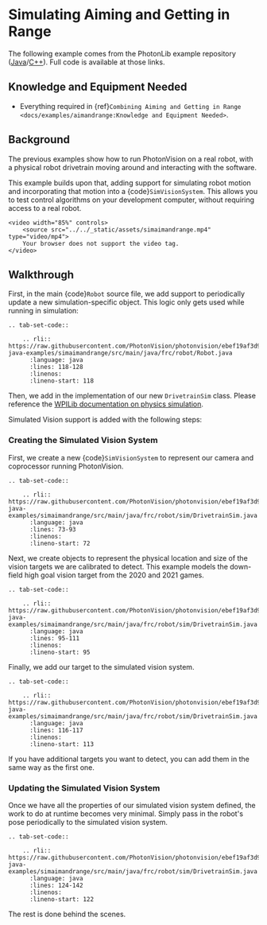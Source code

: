 # Simulating Aiming and Getting in Range

The following example comes from the PhotonLib example repository ([Java](https://github.com/PhotonVision/photonvision/tree/661f8b2c0495474015f6ea9a89d65f9788436a05/photonlib-java-examples/src/main/java/org/photonlib/examples/simaimandrange)/[C++](https://github.com/PhotonVision/photonvision/tree/661f8b2c0495474015f6ea9a89d65f9788436a05/photonlib-cpp-examples/src/main/cpp/examples/simaimandrange)). Full code is available at those links.

## Knowledge and Equipment Needed

- Everything required in {ref}`Combining Aiming and Getting in Range <docs/examples/aimandrange:Knowledge and Equipment Needed>`.

## Background

The previous examples show how to run PhotonVision on a real robot, with a physical robot drivetrain moving around and interacting with the software.

This example builds upon that, adding support for simulating robot motion and incorporating that motion into a {code}`SimVisionSystem`. This allows you to test control algorithms on your development computer, without requiring access to a real robot.

```{raw} html
<video width="85%" controls>
    <source src="../../_static/assets/simaimandrange.mp4" type="video/mp4">
    Your browser does not support the video tag.
</video>
```

## Walkthrough

First, in the main {code}`Robot` source file, we add support to periodically update a new simulation-specific object. This logic only gets used while running in simulation:

```{eval-rst}
.. tab-set-code::

    .. rli:: https://raw.githubusercontent.com/PhotonVision/photonvision/ebef19af3d926cf87292177c9a16d01b71219306/photonlib-java-examples/simaimandrange/src/main/java/frc/robot/Robot.java
      :language: java
      :lines: 118-128
      :linenos:
      :lineno-start: 118
```

Then, we add in the implementation of our new `DrivetrainSim` class. Please reference the [WPILib documentation on physics simulation](https://docs.wpilib.org/en/stable/docs/software/wpilib-tools/robot-simulation/physics-sim.html).

Simulated Vision support is added with the following steps:

### Creating the Simulated Vision System

First, we create a new {code}`SimVisionSystem` to represent our camera and coprocessor running PhotonVision.

```{eval-rst}
.. tab-set-code::

    .. rli:: https://raw.githubusercontent.com/PhotonVision/photonvision/ebef19af3d926cf87292177c9a16d01b71219306/photonlib-java-examples/simaimandrange/src/main/java/frc/robot/sim/DrivetrainSim.java
      :language: java
      :lines: 73-93
      :linenos:
      :lineno-start: 72
```

Next, we create objects to represent the physical location and size of the vision targets we are calibrated to detect. This example models the down-field high goal vision target from the 2020 and 2021 games.

```{eval-rst}
.. tab-set-code::

    .. rli:: https://raw.githubusercontent.com/PhotonVision/photonvision/ebef19af3d926cf87292177c9a16d01b71219306/photonlib-java-examples/simaimandrange/src/main/java/frc/robot/sim/DrivetrainSim.java
      :language: java
      :lines: 95-111
      :linenos:
      :lineno-start: 95
```

Finally, we add our target to the simulated vision system.

```{eval-rst}
.. tab-set-code::

    .. rli:: https://raw.githubusercontent.com/PhotonVision/photonvision/ebef19af3d926cf87292177c9a16d01b71219306/photonlib-java-examples/simaimandrange/src/main/java/frc/robot/sim/DrivetrainSim.java
      :language: java
      :lines: 116-117
      :linenos:
      :lineno-start: 113

```

If you have additional targets you want to detect, you can add them in the same way as the first one.

### Updating the Simulated Vision System

Once we have all the properties of our simulated vision system defined, the work to do at runtime becomes very minimal. Simply pass in the robot's pose periodically to the simulated vision system.

```{eval-rst}
.. tab-set-code::

    .. rli:: https://raw.githubusercontent.com/PhotonVision/photonvision/ebef19af3d926cf87292177c9a16d01b71219306/photonlib-java-examples/simaimandrange/src/main/java/frc/robot/sim/DrivetrainSim.java
      :language: java
      :lines: 124-142
      :linenos:
      :lineno-start: 122

```

The rest is done behind the scenes.
